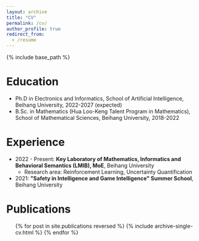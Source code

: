 ```yaml
---
layout: archive
title: "CV"
permalink: /cv/
author_profile: true
redirect_from:
  - /resume
---
```


{% include base_path %}

Education
======
* Ph.D in Electronics and Informatics, School of Artificial Intelligence, Beihang University, 2022-2027 (expected)
* B.Sc. in Mathematics (Hua Loo-Keng Talent Program in Mathematics), School of Mathematical Sciences, Beihang University, 2018-2022

Experience
======
* 2022 - Present: **Key Laboratory of Mathematics, Informatics and Behavioral Semantics (LMIB), MoE**, Beihang University
  * Research area: Reinforcement Learning, Uncertainty Quantification
* 2021: **"Safety in Intelligence and Game Intelligence" Summer School**, Beihang University

Publications
======
  <ul>{% for post in site.publications reversed %}
    {% include archive-single-cv.html %}
  {% endfor %}</ul>